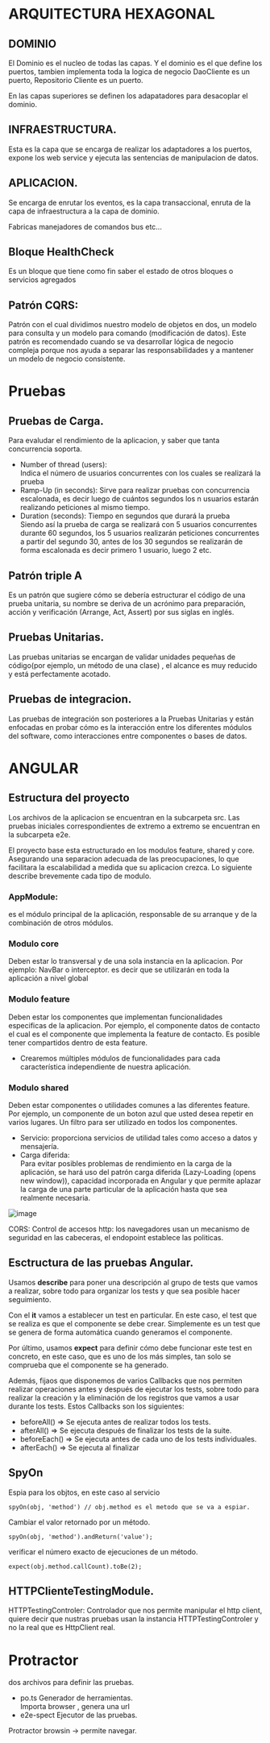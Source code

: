 
# ARQUITECTURA HEXAGONAL

## DOMINIO

El Dominio es el nucleo de todas las capas. Y el dominio es el que define los puertos, tambien implementa toda la logica de negocio
DaoCliente es un puerto, Repositorio Cliente es un puerto.

En las capas superiores se definen los adapatadores para desacoplar el dominio.

## INFRAESTRUCTURA. 

Esta es la capa que se encarga de realizar los adaptadores a los puertos, expone los web service y ejecuta las sentencias de manipulacion de datos.

## APLICACION.

Se encarga de enrutar los eventos, es la capa transaccional, enruta de la capa de infraestructura a la capa de dominio.

Fabricas manejadores de comandos bus etc...

## Bloque HealthCheck

Es un bloque que tiene como fin saber el estado de otros bloques o servicios agregados

## Patrón CQRS:

Patrón con el cual dividimos nuestro modelo de objetos en dos, un modelo para consulta y un modelo para comando (modificación de datos). Este patrón es recomendado cuando se va desarrollar lógica de negocio compleja porque nos ayuda a separar las responsabilidades y a mantener un modelo de negocio consistente.

# Pruebas

## Pruebas de Carga.

Para evaludar el rendimiento de la aplicacion, y saber que tanta concurrencia soporta.

- Number of thread (users):  
  Indica el número de usuarios concurrentes con los cuales se realizará la prueba  
- Ramp-Up (in seconds): 
    Sirve para realizar pruebas con concurrencia escalonada, es decir luego de cuántos segundos los n usuarios estarán realizando peticiones al mismo tiempo.
- Duration (seconds): Tiempo en segundos que durará la prueba  
    Siendo así la prueba de carga se realizará con 5 usuarios concurrentes durante 60 segundos, los 5 usuarios realizarán peticiones concurrentes a partir del segundo 30, antes de los 30 segundos se realizarán de forma escalonada es decir primero 1 usuario, luego 2 etc.


## Patrón triple A

Es un patrón que sugiere cómo se debería estructurar el código de una prueba unitaria, su nombre se deriva de un acrónimo para preparación, acción y verificación (Arrange, Act, Assert) por sus siglas en inglés.

## Pruebas Unitarias.

Las pruebas unitarias se encargan de validar unidades pequeñas de código(por ejemplo, un método de una clase) , el alcance es muy reducido y está perfectamente acotado. 

## Pruebas de integracion.

Las pruebas de integración son posteriores a la Pruebas Unitarias y están enfocadas en probar cómo es la interacción entre los diferentes módulos del software, como interacciones entre componentes o bases de datos.

# ANGULAR

## Estructura del proyecto

Los archivos de la aplicacion se encuentran en la subcarpeta src. Las pruebas iniciales correspondientes de extremo a extremo se encuentran en la subcarpeta e2e.

El proyecto base esta estructurado en los modulos feature, shared y core. Asegurando una separacion adecuada de las preocupaciones, lo que facilitara la escalabilidad a medida que su aplicacion crezca. Lo siguiente describe brevemente cada tipo de modulo.

### AppModule: 
es el módulo principal de la aplicación, responsable de su arranque y de la combinación de otros módulos.

### Modulo core
Deben estar lo transversal y de una sola instancia en la aplicacion. Por ejemplo: NavBar o interceptor. es decir que se utilizarán en toda la aplicación a nivel global

### Modulo feature
Deben estar los componentes que implementan funcionalidades especificas de la aplicacion. Por ejemplo, el componente datos de contacto el cual es el componente que implementa la feature de contacto. Es posible tener compartidos dentro de esta feature.

+ Crearemos múltiples módulos de funcionalidades para cada característica independiente de nuestra aplicación.

### Modulo shared
Deben estar componentes o utilidades comunes a las diferentes feature. Por ejemplo, un componente de un boton azul que usted desea repetir en varios lugares. Un filtro para ser utilizado en todos los componentes.


+ Servicio: proporciona servicios de utilidad tales como acceso a datos y mensajería.
+ Carga diferida:  
Para evitar posibles problemas de rendimiento en la carga de la aplicación, se hará uso del patrón carga diferida (Lazy-Loading (opens new window)), capacidad incorporada en Angular y que permite aplazar la carga de una parte particular de la aplicación hasta que sea realmente necesaria.

![image](https://user-images.githubusercontent.com/31891276/169514533-5c14fdbd-c499-48a7-aba4-27c195645ed4.png)


CORS: Control de accesos http: los navegadores usan un mecanismo de seguridad en las cabeceras, el endopoint establece las politicas.


## Esctructura de las pruebas Angular.


Usamos **describe** para poner una descripción al grupo de tests que vamos a realizar, sobre todo para organizar los tests y que sea posible hacer seguimiento. 

Con el **it** vamos a establecer un test en particular. En este caso, el test que se realiza es que el componente se debe crear. Simplemente es un test que se genera de forma automática cuando generamos el componente.

Por último, usamos **expect** para definir cómo debe funcionar este test en concreto, en este caso, que es uno de los más simples, tan solo se comprueba que el componente se ha generado.


Además, fijaos que disponemos de varios Callbacks que nos permiten realizar operaciones antes y después de ejecutar los tests, sobre todo para realizar la creación y la eliminación de los registros que vamos a usar durante los tests. Estos Callbacks son los siguientes:  


+ beforeAll() => Se ejecuta antes de realizar todos los tests.
+ afterAll() => Se ejecuta después de finalizar los tests de la suite.
+ beforeEach() => Se ejecuta antes de cada uno de los tests individuales.
+ afterEach() => Se ejecuta al finalizar

## SpyOn


Espia para los objtos, en este caso al servicio

    spyOn(obj, 'method') // obj.method es el metodo que se va a espiar.  

Cambiar el valor retornado por un método.

    spyOn(obj, 'method').andReturn('value');
    
verificar el número exacto de ejecuciones de un método.

    expect(obj.method.callCount).toBe(2);


## HTTPClienteTestingModule.

HTTPTestingControler: Controlador que nos permite manipular el http client, quiere decir que nustras pruebas usan la instancia HTTPTestingControler y no la real que es HttpClient real.

# Protractor
dos archivos para definir las pruebas.

+ po.ts Generador de herramientas.  
      Importa browser , genera una url  
+ e2e-spect Ejecutor de las pruebas.

Protractor browsin -> permite navegar.

